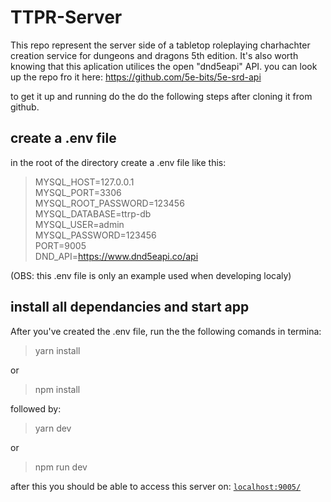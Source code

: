 # TTPR-Server  

This repo represent the server side of a tabletop roleplaying charhachter creation service for dungeons and dragons 5th edition.
It's also worth knowing that this aplication utilices the open "dnd5eapi" API.
you can look up the repo fro it here: https://github.com/5e-bits/5e-srd-api

to get it up and running do the do the following steps after cloning it from github.

## create a .env file

in the root of the directory create a .env file like this:

> MYSQL_HOST=127.0.0.1  
> MYSQL_PORT=3306  
> MYSQL_ROOT_PASSWORD=123456  
> MYSQL_DATABASE=ttrp-db  
> MYSQL_USER=admin  
> MYSQL_PASSWORD=123456  
> PORT=9005  
> DND_API=https://www.dnd5eapi.co/api

(OBS: this .env file is only an example used when developing localy)

## install all dependancies and start app

After you've created the .env file, run the the following comands in termina:

> yarn install  

or 

> npm install  

followed by:  

> yarn dev  

or  

> npm run dev  

after this you should be able to access this server on: [`localhost:9005/`](#localhost:9005/)
